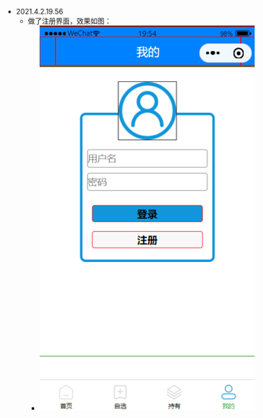 * 2021.4.2.19.56
  * 做了注册界面，效果如图：
    * ![image-20210402195700746](README_PY.assets/image-20210402195700746.png)

